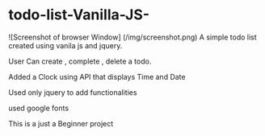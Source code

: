# todo-list-Vanilla-JS-

![Screenshot of browser Window] (/img/screenshot.png)
A simple todo list created using vanila js and jquery.  

User Can create , complete , delete a todo.

Added a Clock using API that displays Time and Date

Used only jquery to add functionalities 

used google fonts

This is a just a Beginner project
